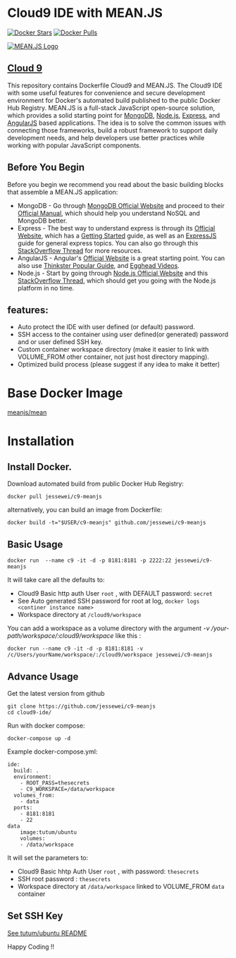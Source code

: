 

Cloud9 IDE with MEAN.JS
================
[![Docker Stars](https://img.shields.io/docker/stars/jessewei/c9-meanjs.svg?style=flat-square)](https://hub.docker.com/r/jessewei/c9-meanjs/)
[![Docker Pulls](https://img.shields.io/docker/pulls/jessewei/c9-meanjs.svg?style=flat-square)](https://hub.docker.com/r/jessewei/c9-meanjs/)


[![MEAN.JS Logo](http://meanjs.org/img/logo-small.png)](http://meanjs.org/)  
## [Cloud 9](https://c9.io)


This repository contains Dockerfile Cloud9 and MEAN.JS. 
The Cloud9 IDE with some useful features for convenience and secure development environment for Docker's automated build published to the public Docker Hub Registry.
MEAN.JS is a full-stack JavaScript open-source solution, which provides a solid starting point for [MongoDB](http://www.mongodb.org/), [Node.js](http://www.nodejs.org/), [Express](http://expressjs.com/), and [AngularJS](http://angularjs.org/) based applications. The idea is to solve the common issues with connecting those frameworks, build a robust framework to support daily development needs, and help developers use better practices while working with popular JavaScript components.

## Before You Begin
Before you begin we recommend you read about the basic building blocks that assemble a MEAN.JS application:
* MongoDB - Go through [MongoDB Official Website](http://mongodb.org/) and proceed to their [Official Manual](http://docs.mongodb.org/manual/), which should help you understand NoSQL and MongoDB better.
* Express - The best way to understand express is through its [Official Website](http://expressjs.com/), which has a [Getting Started](http://expressjs.com/starter/installing.html) guide, as well as an [ExpressJS](http://expressjs.com/en/guide/routing.html) guide for general express topics. You can also go through this [StackOverflow Thread](http://stackoverflow.com/questions/8144214/learning-express-for-node-js) for more resources.
* AngularJS - Angular's [Official Website](http://angularjs.org/) is a great starting point. You can also use [Thinkster Popular Guide](http://www.thinkster.io/), and [Egghead Videos](https://egghead.io/).
* Node.js - Start by going through [Node.js Official Website](http://nodejs.org/) and this [StackOverflow Thread](http://stackoverflow.com/questions/2353818/how-do-i-get-started-with-node-js), which should get you going with the Node.js platform in no time.

## features:
- Auto protect the IDE with user defined (or default) password.
- SSH access to the container using user defined(or generated) password and or user defined SSH key.
- Custom container workspace directory (make it easier to link with VOLUME_FROM other container, not just host directory mapping).
- Optimized build process (please suggest if any idea to make it better)

# Base Docker Image
[meanjs/mean](https://hub.docker.com/r/meanjs/mean/)

# Installation

## Install Docker.

Download automated build from public Docker Hub Registry: 

    docker pull jessewei/c9-meanjs

alternatively, you can build an image from Dockerfile:

    docker build -t="$USER/c9-meanjs" github.com/jessewei/c9-meanjs
    
    
## Basic Usage

    docker run  --name c9 -it -d -p 8181:8181 -p 2222:22 jessewei/c9-meanjs
    
It will take care all the defaults to:

- Cloud9 Basic http auth User `root` , with DEFAULT password: `secret`
- See Auto generated SSH password for root at log, 
    `docker logs <continer instance name>`
- Workspace directory at `/cloud9/workspace` 
    
You can add a workspace as a volume directory with the argument *-v /your-path/workspace/:cloud9/workspace* like this :

    docker run --name c9 -it -d -p 8181:8181 -v /c/Users/yourName/workspace/:/cloud9/workspace jessewei/c9-meanjs


## Advance Usage

Get the latest version from github

    git clone https://github.com/jessewei/c9-meanjs
    cd cloud9-ide/

Run with docker compose:

    docker-compose up -d
    
Example docker-compose.yml:

    ide:
      build: .
      environment:
        - ROOT_PASS=thesecrets
        - C9_WORKSPACE=/data/workspace
      volumes_from:
        - data
      ports:
        - 8181:8181
        - 22
    data
        image:tutum/ubuntu
        volumes:
        - /data/workspace


It will set the parameters to:

- Cloud9 Basic hhtp Auth User `root` , with password: `thesecrets`
- SSH root password : `thesecrets`
- Workspace directory at `/data/workspace` linked to VOLUME_FROM `data` container
 

## Set SSH Key
 
 [See tutum/ubuntu README](https://github.com/tutumcloud/tutum-ubuntu/blob/master/README.md)


Happy Coding !!

